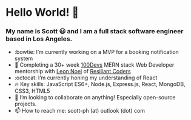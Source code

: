 

<!--
**sc0tth/sc0tth** is a ✨ _special_ ✨ repository because its `README.md` (this file) appears on your GitHub profile.

Here are some ideas to get you started:

- 🔭 I’m currently working on ...
- 🌱 I’m currently learning ...
- 👯 I’m looking to collaborate on ...
- 🤔 I’m looking for help with ...
- 💬 Ask me about ...
- 📫 How to reach me: ...
- 😄 Pronouns: ...
- ⚡ Fun fact: ...
-->

<h1>Hello World! 👋</h1>

### My name is Scott :smiley: and I am a full stack software engineer based in Los Angeles.

- :bowtie: I’m currently working on a MVP for a booking notification system
- :memo: Completing a 30+ week <a href="https://leonnoel.com/blog/100devs/">100Devs</a> MERN stack Web Developer mentorship with <a href="https://twitter.com/leonnoel">Leon Noel</a> of <a href="https://resilientcoders.org/">Resiliant Coders</a>
- :octocat: I’m currently honing my understanding of React
- :fire: Key skills: JavaScript ES6+, Node.js, Express.js, React, MongoDB, CSS3, HTML5
- 👯 I’m looking to collaborate on anything! Especially open-source projects.
- 📫 How to reach me: scott-ph (at) outlook (dot) com
